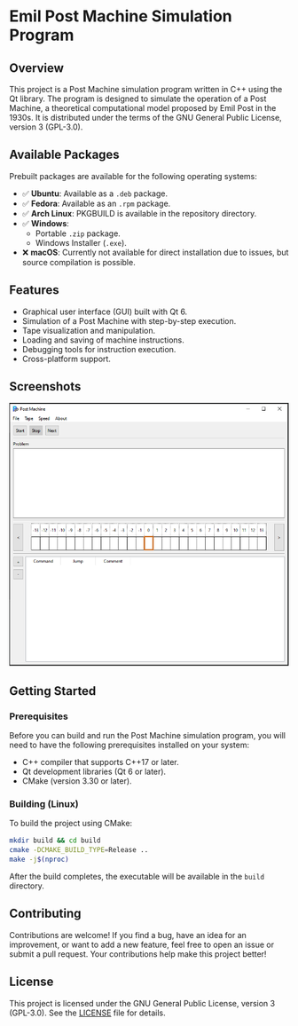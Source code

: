 # Emil Post Machine Simulation Program

## Overview

This project is a Post Machine simulation program written in C++ using the Qt library. The program is designed to simulate the operation of a Post Machine, a theoretical computational model proposed by Emil Post in the 1930s. It is distributed under the terms of the GNU General Public License, version 3 (GPL-3.0).

## Available Packages

Prebuilt packages are available for the following operating systems:

- ✅ **Ubuntu**: Available as a `.deb` package.
- ✅ **Fedora**: Available as an `.rpm` package.
- ✅ **Arch Linux**: PKGBUILD is available in the repository directory.
- ✅ **Windows**:
  - Portable `.zip` package.
  - Windows Installer (`.exe`).
- ❌ **macOS**: Currently not available for direct installation due to issues, but source compilation is possible.

## Features

- Graphical user interface (GUI) built with Qt 6.
- Simulation of a Post Machine with step-by-step execution.
- Tape visualization and manipulation.
- Loading and saving of machine instructions.
- Debugging tools for instruction execution.
- Cross-platform support.

## Screenshots

![Screenshot 1](assets/Screenshot_1.png "Screenshot 1")

## Getting Started

### Prerequisites

Before you can build and run the Post Machine simulation program, you will need to have the following prerequisites installed on your system:

- C++ compiler that supports C++17 or later.
- Qt development libraries (Qt 6 or later).
- CMake (version 3.30 or later).

### Building (Linux)

To build the project using CMake:

```sh
mkdir build && cd build
cmake -DCMAKE_BUILD_TYPE=Release ..
make -j$(nproc)
```

After the build completes, the executable will be available in the `build` directory.

## Contributing

Contributions are welcome! If you find a bug, have an idea for an improvement, or want to add a new feature, feel free to open an issue or submit a pull request. Your contributions help make this project better!

## License

This project is licensed under the GNU General Public License, version 3 (GPL-3.0). See the [LICENSE](LICENSE) file for details.

